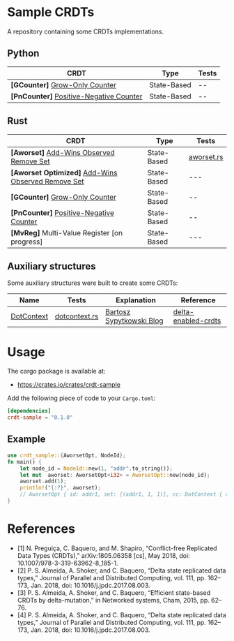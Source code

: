 # Sample CRDTs

A repository containing some CRDTs implementations. 
## Python 
| CRDT | Type | Tests | 
| --- | --- | --- | 
| **[GCounter]** [Grow-Only Counter](./python/state-based/gcounter.py)| State-Based | -- |
| **[PnCounter]** [Positive-Negative Counter](./python/state-based/pncounter.py)| State-Based | -- |

## Rust 

| CRDT | Type | Tests | 
| --- | --- | --- | 
| **[Aworset]** [Add-Wins Observed Remove Set](./rust/src/aworset.rs)| State-Based | [aworset.rs](./rust/tests/aworset.rs) | 
| **[Aworset Optimized]** [Add-Wins Observed Remove Set](./rust/src/aworset_opt.rs) | State-Based | --- | 
| **[GCounter]** [Grow-Only Counter](./rust/src/gcounter.rs)| State-Based | -- |
| **[PnCounter]** [Positive-Negative Counter](./rust/src/pncounter.rs)| State-Based | -- |
| **[MvReg]** Multi-Value Register [on progress]| State-Based | --- | --- | 

## Auxiliary structures 

Some auxiliary structures were built to create some CRDTs: 

| Name | Tests | Explanation | Reference | 
| --- | --- | --- | --- | 
| [DotContext](./rust/src/dotcontext.rs) | [dotcontext.rs](./rust/tests/dotcontext.rs) | [Bartosz Sypytkowski Blog](https://www.bartoszsypytkowski.com/optimizing-state-based-crdts-part-2/) | [delta-enabled-crdts](https://github.com/CBaquero/delta-enabled-crdts/blob/master/delta-crdts.cc) | 

# Usage
The cargo package is available at: 
- https://crates.io/crates/crdt-sample

Add the following piece of code to your `Cargo.toml`:

```toml
[dependencies]
crdt-sample = "0.1.0"
```
## Example
```rust
use crdt_sample::{AworsetOpt, NodeId};
fn main() {
    let node_id = NodeId::new(1, "addr".to_string());
    let mut  aworset: AworsetOpt<i32> = AworsetOpt::new(node_id);
    aworset.add(1);
    println!("{:?}", aworset);
    // AworsetOpt { id: addr1, set: {(addr1, 1, 1)}, cc: DotContext { cc: {addr1: 1}, dc: {} } }
}

```
# References
- [1] N. Preguiça, C. Baquero, and M. Shapiro, “Conflict-free Replicated Data Types (CRDTs),” arXiv:1805.06358 [cs], May 2018, doi: 10.1007/978-3-319-63962-8\_185-1.
- [2] P. S. Almeida, A. Shoker, and C. Baquero, “Delta state replicated data types,” Journal of Parallel and Distributed Computing, vol. 111, pp. 162–173, Jan. 2018, doi: 10.1016/j.jpdc.2017.08.003.
- [3] P. S. Almeida, A. Shoker, and C. Baquero, “Efficient state-based CRDTs by delta-mutation,” in Networked systems, Cham, 2015, pp. 62–76.
- [4] P. S. Almeida, A. Shoker, and C. Baquero, “Delta state replicated data types,” Journal of Parallel and Distributed Computing, vol. 111, pp. 162–173, Jan. 2018, doi: 10.1016/j.jpdc.2017.08.003.


